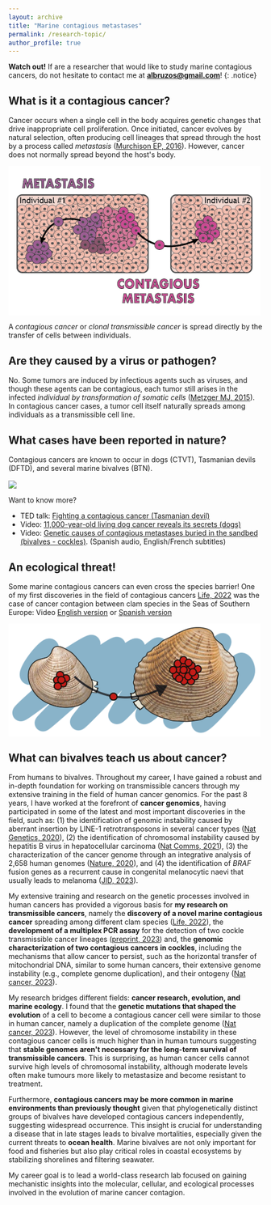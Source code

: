 ```yaml
---
layout: archive
title: "Marine contagious metastases"
permalink: /research-topic/
author_profile: true
---
```


**Watch out!** If are a researcher that would like to study marine contagious cancers, do not hesitate to contact me at **albruzos@gmail.com**!
{: .notice}

## What is it a contagious cancer?
Cancer occurs when a single cell in the body acquires genetic changes that drive inappropriate cell proliferation. Once initiated, cancer evolves by natural selection, often producing cell lineages that spread through the host by a process called *metastasis* ([Murchison EP, 2016](https://www.nature.com/articles/nature18455)). However, cancer does not normally spread beyond the host's body. 

<a href="https://commons.wikimedia.org/wiki/File:Metastasis-vs-MetastasisContagiosa_AliciaLBruzos.png" target="_blank"> 
<img width="500" border="0" align="center" src="/images/Metastasis-vs-MetastasisContagiosa-eng-01.png"/> 
</a>

A *contagious cancer* or *clonal transmissible cancer* is spread directly by the transfer of cells between individuals.

## Are they caused by a virus or pathogen?
No. Some tumors are induced by infectious agents such as viruses, and though these agents can be contagious, each tumor still arises in the infected *individual by transformation of somatic cells* ([Metzger MJ, 2015](https://www.cell.com/cell/fulltext/S0092-8674(15)00243-3?_returnURL=https%3A%2F%2Flinkinghub.elsevier.com%2Fretrieve%2Fpii%2FS0092867415002433%3Fshowall%3Dtrue#secsectitle0025)). In contagious cancer cases, a tumor cell itself naturally spreads among individuals as a transmissible cell line.  

## What cases have been reported in nature?
Contagious cancers are known to occur in dogs (CTVT), Tasmanian devils (DFTD), and several marine bivalves (BTN).

<a href="https://commons.wikimedia.org/wiki/File:AllContagiousCancers2023_AliciaLBruzos.png" target="_blank"> 
<img width="750" border="0" align="center" src="/images/AllContagiousCancers_v2.png"/> 
</a>

Want to know more?  
* <i class="fa fa-play-circle" aria-hidden="true"></i> TED talk: [Fighting a contagious cancer (Tasmanian devil)](https://www.ted.com/talks/elizabeth_murchison_fighting_a_contagious_cancer)  
* <i class="fa fa-play-circle" aria-hidden="true"></i> Video: [11,000-year-old living dog cancer reveals its secrets (dogs)](https://youtu.be/FdAY02RT_nc?si=EGE4Z9uosoCUf569)  
* <i class="fa fa-play-circle" aria-hidden="true"></i> Video: [Genetic causes of contagious metastases buried in the sandbed (bivalves - cockles)](https://youtu.be/JT4hV6yMRwo?si=1sVFgCrO_DyMSLvd). (Spanish audio, English/French subtitles)  

## An ecological threat!
Some marine contagious cancers can even cross the species barrier! One of my first discoveries in the field of contagious cancers [Life, 2022](https://albruzos.github.io/publication/2022-01-18-PAPER-eLife-ClamsContagiousCancers) was the case of cancer contagion between clam species in the Seas of Southern Europe:  <i class="fa fa-play-circle" aria-hidden="true"></i> Video [English version](https://www.youtube.com/watch?v=faL_ALYuP4I&t=7s) or [Spanish version](https://www.youtube.com/watch?v=717MLSNLoUY)  

<a href="https://albruzos.github.io/publication/2022-01-18-PAPER-eLife-ClamsContagiousCancers" target="_blank"> 
<img width="500" border="0" align="center" src="/images/Chirla-to-Carneiro_v1.png"/> 
</a>

## What can bivalves teach us about cancer?

From humans to bivalves. Throughout my career, I have gained a robust and in-depth foundation for working on transmissible cancers through my extensive training in the field of human cancer genomics. For the past 8 years, I have worked at the forefront of **cancer genomics**, having participated in some of the latest and most important discoveries in the field, such as: (1) the identification of genomic instability caused by aberrant insertion by LINE-1 retrotransposons in several cancer types ([Nat Genetics, 2020](https://albruzos.github.io/publication/2020-02-05-PAPER2_NatureGenetics_PCAWG-retrotransposition)), (2) the identification of chromosomal instability caused by hepatitis B virus in hepatocellular carcinoma ([Nat Comms, 2021](https://albruzos.github.io/publication/2021-10-25-PAPER_NatureCommunications_HeptatitisBintegrations)), (3) the characterization of the cancer genome through an integrative analysis of 2,658 human genomes ([Nature, 2020](https://albruzos.github.io/publication/2020-02-05-PAPER1_Nature_PCAWG)), and (4) the identification of *BRAF* fusion genes as a recurrent cause in congenital melanocytic naevi that usually leads to melanoma ([JID, 2023](https://albruzos.github.io/publication/2023-09-18-PAPER-JID-GeneFusions)). 

My extensive training and research on the genetic processes involved in human cancers has provided a vigorous basis for **my research on transmissible cancers**, namely the **discovery of a novel marine contagious cancer** spreading among different clam species ([Life, 2022](https://albruzos.github.io/publication/2022-01-18-PAPER-eLife-ClamsContagiousCancers)), the **development of a multiplex PCR assay** for the detection of two cockle transmissible cancer lineages ([preprint, 2023](https://papers.ssrn.com/sol3/papers.cfm?abstract_id=4595284)) and, the **genomic characterization of two contagious cancers in cockles**, including the mechanisms that allow cancer to persist, such as the horizontal transfer of mitochondrial DNA, similar to some human cancers, their extensive genome instability (e.g., complete genome duplication), and their ontogeny ([Nat cancer, 2023](https://albruzos.github.io/publication/2023-10-02-PAPER-NatureCancer-EvolutionCockleTransmissibleCancers)).

My research bridges different fields: **cancer research, evolution, and marine ecology**. I found that the **genetic mutations that shaped the evolution** of a cell to become a contagious cancer cell were similar to those in human cancer, namely a duplication of the complete genome ([Nat cancer, 2023](https://albruzos.github.io/publication/2023-10-02-PAPER-NatureCancer-EvolutionCockleTransmissibleCancers)). However, the level of chromosome instability in these contagious cancer cells is much higher than in human tumours suggesting that **stable genomes aren't necessary for the long-term survival of transmissible cancers**. This is surprising, as human cancer cells cannot survive high levels of chromosomal instability, although moderate levels often make tumours more likely to metastasize and become resistant to treatment. 

Furthermore, **contagious cancers may be more common in marine environments than previously thought** given that phylogenetically distinct groups of bivalves have developed contagious cancers independently, suggesting widespread occurrence. This insight is crucial for understanding a disease that in late stages leads to bivalve mortalities, especially given the current threats to **ocean health**. Marine bivalves are not only important for food and fisheries but also play critical roles in coastal ecosystems by stabilizing shorelines and filtering seawater.

My career goal is to lead a world-class research lab focused on gaining mechanistic insights into the molecular, cellular, and ecological processes involved in the evolution of marine cancer contagion.

